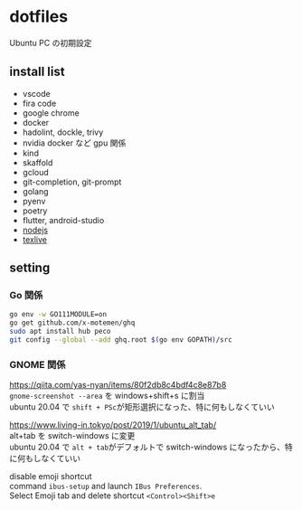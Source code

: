 # dotfiles

Ubuntu PC の初期設定

## install list

- vscode
- fira code
- google chrome
- docker
- hadolint, dockle, trivy
- nvidia docker など gpu 関係
- kind
- skaffold
- gcloud
- git-completion, git-prompt
- golang
- pyenv
- poetry
- flutter, android-studio
- [nodejs](https://qiita.com/seibe/items/36cef7df85fe2cefa3ea)
- [texlive](https://texwiki.texjp.org/?Linux)

## setting

### Go 関係

```sh
go env -w GO111MODULE=on
go get github.com/x-motemen/ghq
sudo apt install hub peco
git config --global --add ghq.root $(go env GOPATH)/src
```

### GNOME 関係

<https://qiita.com/yas-nyan/items/80f2db8c4bdf4c8e87b8>  
`gnome-screenshot --area`
を windows+shift+s に割当  
ubuntu 20.04 で `shift + PSc`が矩形選択になった、特に何もしなくていい

<https://www.living-in.tokyo/post/2019/1/ubuntu_alt_tab/>  
alt+tab を switch-windows に変更  
ubuntu 20.04 で `alt + tab`がデフォルトで switch-windows になったから、特に何もしなくていい

disable emoji shortcut  
command `ibus-setup` and launch `IBus Preferences`.  
Select Emoji tab and delete shortcut `<Control><Shift>e`
